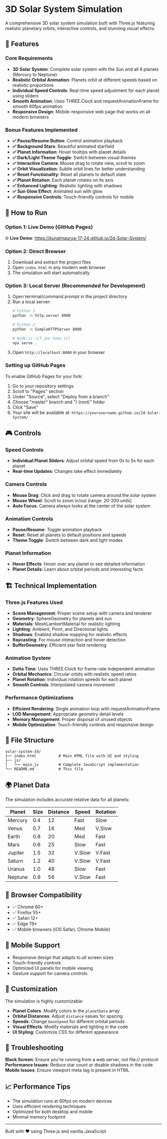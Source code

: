 # 3D Solar System Simulation

A comprehensive 3D solar system simulation built with Three.js featuring realistic planetary orbits, interactive controls, and stunning visual effects.

## 🌟 Features

### Core Requirements
- **3D Solar System**: Complete solar system with the Sun and all 8 planets (Mercury to Neptune)
- **Realistic Orbital Animation**: Planets orbit at different speeds based on realistic proportions
- **Individual Speed Controls**: Real-time speed adjustment for each planet using sliders
- **Smooth Animation**: Uses THREE.Clock and requestAnimationFrame for smooth 60fps animation
- **Responsive Design**: Mobile-responsive web page that works on all modern browsers

### Bonus Features Implemented
- **✅ Pause/Resume Button**: Control animation playback
- **✅ Background Stars**: Beautiful animated starfield
- **✅ Planet Information**: Hover tooltips with planet details
- **✅ Dark/Light Theme Toggle**: Switch between visual themes
- **✅ Interactive Camera**: Mouse drag to rotate view, scroll to zoom
- **✅ Orbit Visualization**: Subtle orbit lines for better understanding
- **✅ Reset Functionality**: Reset all planets to default state
- **✅ Planet Rotation**: Each planet rotates on its axis
- **✅ Enhanced Lighting**: Realistic lighting with shadows
- **✅ Sun Glow Effect**: Animated sun with glow
- **✅ Responsive Controls**: Touch-friendly controls for mobile

## 🚀 How to Run

### Option 1: Live Demo (GitHub Pages)
🌐 **Live Demo**: https://kunalmaurya-17-24.github.io/2d-Solar-System/

### Option 2: Direct Browser
1. Download and extract the project files
2. Open `index.html` in any modern web browser
3. The simulation will start automatically

### Option 3: Local Server (Recommended for Development)
1. Open terminal/command prompt in the project directory
2. Run a local server:
   ```bash
   # Python 3
   python -m http.server 8000
   
   # Python 2
   python -m SimpleHTTPServer 8000
   
   # Node.js (if you have it)
   npx serve .
   ```
3. Open `http://localhost:8000` in your browser

### Setting up GitHub Pages
To enable GitHub Pages for your fork:
1. Go to your repository settings
2. Scroll to "Pages" section
3. Under "Source", select "Deploy from a branch"
4. Choose "master" branch and "/ (root)" folder
5. Click "Save"
6. Your site will be available at: `https://yourusername.github.io/2d-Solar-System/`

## 🎮 Controls

### Speed Controls
- **Individual Planet Sliders**: Adjust orbital speed from 0x to 5x for each planet
- **Real-time Updates**: Changes take effect immediately

### Camera Controls
- **Mouse Drag**: Click and drag to rotate camera around the solar system
- **Mouse Wheel**: Scroll to zoom in/out (range: 20-200 units)
- **Auto Focus**: Camera always looks at the center of the solar system

### Animation Controls
- **Pause/Resume**: Toggle animation playback
- **Reset**: Reset all planets to default positions and speeds
- **Theme Toggle**: Switch between dark and light modes

### Planet Information
- **Hover Effects**: Hover over any planet to see detailed information
- **Planet Details**: Learn about orbital periods and interesting facts

## 🏗️ Technical Implementation

### Three.js Features Used
- **Scene Management**: Proper scene setup with camera and renderer
- **Geometry**: SphereGeometry for planets and sun
- **Materials**: MeshLambertMaterial for realistic lighting
- **Lighting**: Ambient, Point, and Directional lights
- **Shadows**: Enabled shadow mapping for realistic effects
- **Raycasting**: For mouse interaction and hover detection
- **BufferGeometry**: Efficient star field rendering

### Animation System
- **Delta Time**: Uses THREE.Clock for frame-rate independent animation
- **Orbital Mechanics**: Circular orbits with realistic speed ratios
- **Planet Rotation**: Individual rotation speeds for each planet
- **Smooth Controls**: Interpolated camera movement

### Performance Optimizations
- **Efficient Rendering**: Single animation loop with requestAnimationFrame
- **LOD Management**: Appropriate geometry detail levels
- **Memory Management**: Proper disposal of unused objects
- **Mobile Optimization**: Touch-friendly controls and responsive design

## 📁 File Structure

```
solar-system-3d/
├── index.html          # Main HTML file with UI and styling
├── js/
│   └── main.js         # Complete JavaScript implementation
└── README.md           # This file
```

## 🌍 Planet Data

The simulation includes accurate relative data for all planets:

| Planet  | Size | Distance | Speed | Rotation |
|---------|------|----------|-------|----------|
| Mercury | 0.4  | 12       | Fast  | Slow     |
| Venus   | 0.7  | 16       | Med   | V.Slow   |
| Earth   | 0.8  | 20       | Med   | Fast     |
| Mars    | 0.6  | 25       | Slow  | Fast     |
| Jupiter | 1.5  | 32       | V.Slow| V.Fast   |
| Saturn  | 1.2  | 40       | V.Slow| V.Fast   |
| Uranus  | 1.0  | 48       | Slow  | Fast     |
| Neptune | 0.9  | 56       | V.Slow| Fast     |

## 🔧 Browser Compatibility

- ✅ Chrome 60+
- ✅ Firefox 55+
- ✅ Safari 12+
- ✅ Edge 79+
- ✅ Mobile browsers (iOS Safari, Chrome Mobile)

## 📱 Mobile Support

- Responsive design that adapts to all screen sizes
- Touch-friendly controls
- Optimized UI panels for mobile viewing
- Gesture support for camera controls

## 🎨 Customization

The simulation is highly customizable:

- **Planet Colors**: Modify colors in the `planetData` array
- **Orbital Distances**: Adjust `distance` values for spacing
- **Speeds**: Change `baseSpeed` for different orbital periods
- **Visual Effects**: Modify materials and lighting in the code
- **UI Styling**: Customize CSS for different appearance

## 🐛 Troubleshooting

**Black Screen**: Ensure you're running from a web server, not file:// protocol
**Performance Issues**: Reduce star count or disable shadows in the code
**Mobile Issues**: Ensure viewport meta tag is present in HTML

## 📈 Performance Tips

- The simulation runs at 60fps on modern devices
- Uses efficient rendering techniques
- Optimized for both desktop and mobile
- Minimal memory footprint

---

Built with ❤️ using Three.js and vanilla JavaScript
